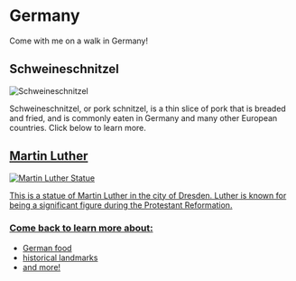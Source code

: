 # Germany
Come with me on a walk in Germany!
## Schweineschnitzel
![Schweineschnitzel](https://github.com/laurynrw/Germany/assets/145382353/5f0b0c15-bcc3-4d0a-af90-069dae16c245)

<p> Schweineschnitzel, or pork schnitzel, is a thin slice of pork that is breaded and fried, and is commonly eaten in Germany and many other European countries. Click below to learn more. <br> <a href="https://en.wikipedia.org/wiki/Schnitzel" title="Schnitzel" </a> </p>
  
## Martin Luther
  ![Martin Luther Statue](https://github.com/laurynrw/Germany/assets/145382353/217edd62-55db-4901-88e3-21a29a76cad4) 
<p> This is a statue of Martin Luther in the city of Dresden. Luther is known for being a significant figure during the Protestant Reformation. </p>

### Come back to learn more about:
<ul>
  <li>German food</li>
  <li>historical landmarks</li>
  <li>and more!</li>
</ul>
